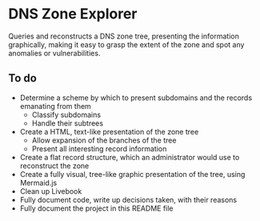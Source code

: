 # DNS Zone Explorer

Queries and reconstructs a DNS zone tree, presenting the information
graphically, making it easy to grasp the extent of the zone and spot any
anomalies or vulnerabilities.

## To do

- Determine a scheme by which to present subdomains and the records emanating from them
  - Classify subdomains
  - Handle their subtrees
- Create a HTML, text-like presentation of the zone tree
  - Allow expansion of the branches of the tree
  - Present all interesting record information
- Create a flat record structure, which an administrator would use to reconstruct the zone
- Create a fully visual, tree-like graphic presentation of the tree, using Mermaid.js
- Clean up Livebook
- Fully document code, write up decisions taken, with their reasons
- Fully document the project in this README file
